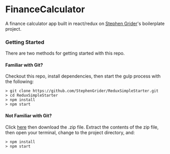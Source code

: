 # FinanceCalculator

A finance calculator app built in react/redux on [Stephen Grider](http://github.com/StephenGrider)'s boilerplate project.
### Getting Started

There are two methods for getting started with this repo.

#### Familiar with Git?
Checkout this repo, install dependencies, then start the gulp process with the following:

```
> git clone https://github.com/StephenGrider/ReduxSimpleStarter.git
> cd ReduxSimpleStarter
> npm install
> npm start
```

#### Not Familiar with Git?
Click [here](https://github.com/JacobKarlen/FinanceCalculator/releases) then download the .zip file.  Extract the contents of the zip file, then open your terminal, change to the project directory, and:

```
> npm install
> npm start
```
